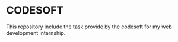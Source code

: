 # CODESOFT
This repository include the task provide by the codesoft for my web development internship. 
